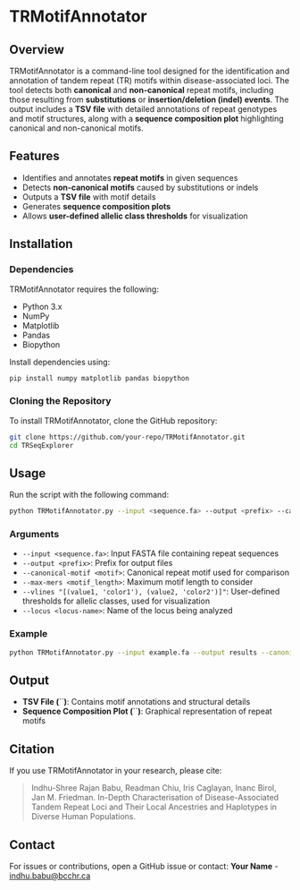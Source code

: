 # TRMotifAnnotator

## Overview

TRMotifAnnotator is a command-line tool designed for the identification and annotation of tandem repeat (TR) motifs within disease-associated loci. The tool detects both **canonical** and **non-canonical** repeat motifs, including those resulting from **substitutions** or **insertion/deletion (indel) events**. The output includes a **TSV file** with detailed annotations of repeat genotypes and motif structures, along with a **sequence composition plot** highlighting canonical and non-canonical motifs.

## Features

- Identifies and annotates **repeat motifs** in given sequences
- Detects **non-canonical motifs** caused by substitutions or indels
- Outputs a **TSV file** with motif details
- Generates **sequence composition plots**
- Allows **user-defined allelic class thresholds** for visualization

## Installation

### Dependencies

TRMotifAnnotator requires the following:

- Python 3.x
- NumPy
- Matplotlib
- Pandas
- Biopython

Install dependencies using:

```bash
pip install numpy matplotlib pandas biopython
```

### Cloning the Repository

To install TRMotifAnnotator, clone the GitHub repository:

```bash
git clone https://github.com/your-repo/TRMotifAnnotator.git
cd TRSeqExplorer
```

## Usage

Run the script with the following command:

```bash
python TRMotifAnnotator.py --input <sequence.fa> --output <prefix> --canonical-motif <motif> --max-mers <motif_length> --vlines "[(value1, 'color1'), (value2, 'color2')]" --locus <locus-name>
```

### Arguments

- `--input <sequence.fa>`: Input FASTA file containing repeat sequences
- `--output <prefix>`: Prefix for output files
- `--canonical-motif <motif>`: Canonical repeat motif used for comparison
- `--max-mers <motif_length>`: Maximum motif length to consider
- `--vlines "[(value1, 'color1'), (value2, 'color2')]"`: User-defined thresholds for allelic classes, used for visualization
- `--locus <locus-name>`: Name of the locus being analyzed

### Example

```bash
python TRMotifAnnotator.py --input example.fa --output results --canonical-motif CAG --max-mers 3 --vlines "[(30, 'gray'), (50, 'red')]" --locus HTT
```

## Output

- **TSV File (**``**)**: Contains motif annotations and structural details
- **Sequence Composition Plot (**``**)**: Graphical representation of repeat motifs

## Citation

If you use TRMotifAnnotator in your research, please cite:

> Indhu-Shree Rajan Babu, Readman Chiu, Iris Caglayan, Inanc Birol, Jan M. Friedman. In-Depth Characterisation of Disease-Associated Tandem Repeat Loci and Their Local Ancestries and Haplotypes in Diverse Human Populations.

## Contact

For issues or contributions, open a GitHub issue or contact: **Your Name** - [indhu.babu@bcchr.ca](mailto\:indhu.babu@bcchr.ca)
